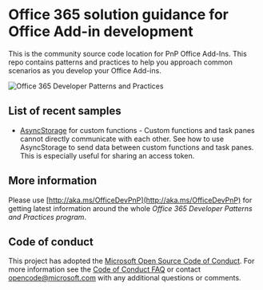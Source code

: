 # Office 365 solution guidance for Office Add-in development
This is the community source code location for PnP Office Add-Ins. This repo contains patterns and practices to help you approach common scenarios as you develop your Office Add-ins. 

![Office 365 Developer Patterns and Practices](https://camo.githubusercontent.com/a732087ed949b0f2f84f5f02b8c79f1a9dd96f65/687474703a2f2f692e696d6775722e636f6d2f6c3031686876452e706e67)

## List of recent samples
- [AsyncStorage](https://github.com/OfficeDev/PnP-OfficeAddins/tree/master/Excel-custom-functions/AsyncStorage) for custom functions - Custom functions and task panes cannot directly communicate with each other. See how to use AsyncStorage to send data between custom functions and task panes. This is especially useful for sharing an access token.

## More information
Please use [http://aka.ms/OfficeDevPnP](http://aka.ms/OfficeDevPnP) for getting latest information around the whole *Office 365 Developer Patterns and Practices program*. 

## Code of conduct
This project has adopted the [Microsoft Open Source Code of Conduct](https://opensource.microsoft.com/codeofconduct/). For more information see the [Code of Conduct FAQ](https://opensource.microsoft.com/codeofconduct/faq/) or contact [opencode@microsoft.com](mailto:opencode@microsoft.com) with any additional questions or comments.
